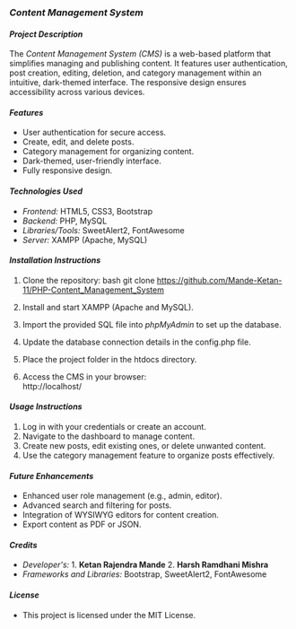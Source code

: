 ### *Content Management System*

#### *Project Description*
The *Content Management System (CMS)* is a web-based platform that simplifies managing and publishing content. It features user authentication, post creation, editing, deletion, and category management within an intuitive, dark-themed interface. The responsive design ensures accessibility across various devices.

#### *Features*
- User authentication for secure access.
- Create, edit, and delete posts.
- Category management for organizing content.
- Dark-themed, user-friendly interface.
- Fully responsive design.

#### *Technologies Used*
- *Frontend:* HTML5, CSS3, Bootstrap  
- *Backend:* PHP, MySQL  
- *Libraries/Tools:* SweetAlert2, FontAwesome  
- *Server:* XAMPP (Apache, MySQL)

#### *Installation Instructions*
1. Clone the repository:
   bash
   git clone https://github.com/Mande-Ketan-11/PHP-Content_Management_System
   
2. Install and start XAMPP (Apache and MySQL).  
3. Import the provided SQL file into *phpMyAdmin* to set up the database.  
4. Update the database connection details in the config.php file.  
5. Place the project folder in the htdocs directory.  
6. Access the CMS in your browser:  
   http://localhost/<project-folder>  

#### *Usage Instructions*
1. Log in with your credentials or create an account.  
2. Navigate to the dashboard to manage content.  
3. Create new posts, edit existing ones, or delete unwanted content.  
4. Use the category management feature to organize posts effectively.  

#### *Future Enhancements*
- Enhanced user role management (e.g., admin, editor).  
- Advanced search and filtering for posts.  
- Integration of WYSIWYG editors for content creation.  
- Export content as PDF or JSON.  

#### *Credits*
- *Developer's:* 1. **Ketan Rajendra Mande**
                 2. **Harsh Ramdhani Mishra**
- *Frameworks and Libraries:* Bootstrap, SweetAlert2, FontAwesome

#### *License*
- This project is licensed under the MIT License.
